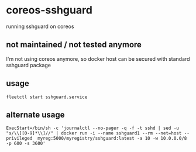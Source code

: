 # coreos-sshguard
running sshguard on coreos

## not maintained / not tested anymore

I'm not using coreos anymore, so docker host can be secured with standard sshguard package 

## usage

```
fleetctl start sshguard.service
```

## alternate usage

```
ExecStart=/bin/sh -c 'journalctl --no-pager -q -f -t sshd | sed -u "s/\\[[0-9]*\\]//" | docker run -i --name sshguard1 --rm --net=host --privileged  myreg:5000/myregistry/sshguard:latest -a 10 -w 10.0.0.0/8 -p 600 -s 3600'
```
